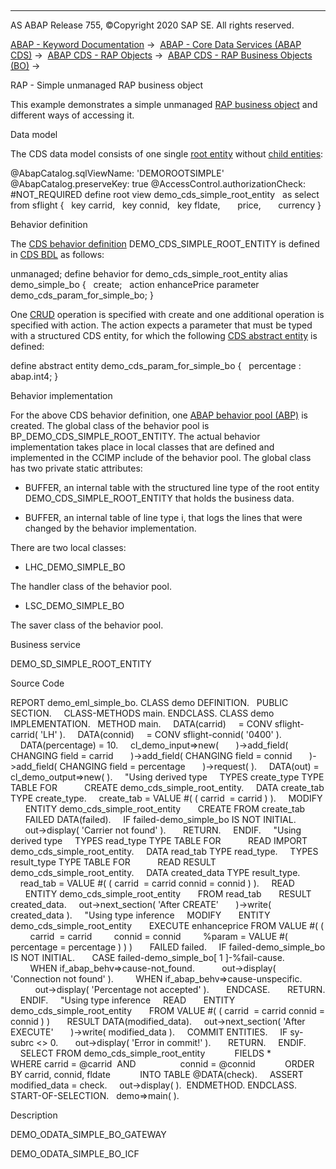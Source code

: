   

* * *

AS ABAP Release 755, ©Copyright 2020 SAP SE. All rights reserved.

[ABAP - Keyword Documentation](javascript:call_link\('abenabap.htm'\)) →  [ABAP - Core Data Services (ABAP CDS)](javascript:call_link\('abencds.htm'\)) →  [ABAP CDS - RAP Objects](javascript:call_link\('abencds_rap_objects.htm'\)) →  [ABAP CDS - RAP Business Objects (BO)](javascript:call_link\('abencds_business_objects.htm'\)) → 

RAP - Simple unmanaged RAP business object

This example demonstrates a simple unmanaged [RAP business object](javascript:call_link\('abenrap_bo_glosry.htm'\) "Glossary Entry") and different ways of accessing it.

Data model

The CDS data model consists of one single [root entity](javascript:call_link\('abenroot_entity_glosry.htm'\) "Glossary Entry") without [child entities](javascript:call_link\('abenchild_entity_glosry.htm'\) "Glossary Entry"):

@AbapCatalog.sqlViewName: 'DEMOROOTSIMPLE'
@AbapCatalog.preserveKey: true
@AccessControl.authorizationCheck: #NOT\_REQUIRED
define root view demo\_cds\_simple\_root\_entity
  as select from sflight
{
  key carrid,
  key connid,
  key fldate,
      price,
      currency
}

Behavior definition

The [CDS behavior definition](javascript:call_link\('abencds_behavior_definition_glosry.htm'\) "Glossary Entry") DEMO\_CDS\_SIMPLE\_ROOT\_ENTITY is defined in [CDS BDL](javascript:call_link\('abencds_bdl_glosry.htm'\) "Glossary Entry") as follows:

unmanaged;
define behavior for demo\_cds\_simple\_root\_entity alias demo\_simple\_bo
{
  create;
  action enhancePrice parameter demo\_cds\_param\_for\_simple\_bo;
}

One [CRUD](javascript:call_link\('abencrud_glosry.htm'\) "Glossary Entry") operation is specified with create and one additional operation is specified with action. The action expects a parameter that must be typed with a structured CDS entity, for which the following [CDS abstract entity](javascript:call_link\('abencds_abstract_entity_glosry.htm'\) "Glossary Entry") is defined:

define abstract entity demo\_cds\_param\_for\_simple\_bo
{
  percentage : abap.int4;
}

Behavior implementation

For the above CDS behavior definition, one [ABAP behavior pool (ABP)](javascript:call_link\('abenbehavior_pool_glosry.htm'\) "Glossary Entry") is created. The global class of the behavior pool is BP\_DEMO\_CDS\_SIMPLE\_ROOT\_ENTITY. The actual behavior implementation takes place in local classes that are defined and implemented in the CCIMP include of the behavior pool. The global class has two private static attributes:

-   BUFFER, an internal table with the structured line type of the root entity DEMO\_CDS\_SIMPLE\_ROOT\_ENTITY that holds the business data.

-   BUFFER, an internal table of line type i, that logs the lines that were changed by the behavior implementation.

There are two local classes:

-   LHC\_DEMO\_SIMPLE\_BO

The handler class of the behavior pool.

-   LSC\_DEMO\_SIMPLE\_BO

The saver class of the behavior pool.

Business service

DEMO\_SD\_SIMPLE\_ROOT\_ENTITY

Source Code

REPORT demo\_eml\_simple\_bo.
CLASS demo DEFINITION.
  PUBLIC SECTION.
    CLASS-METHODS main.
ENDCLASS.
CLASS demo IMPLEMENTATION.
  METHOD main.
    DATA(carrid)     = CONV sflight-carrid( 'LH' ).
    DATA(connid)     = CONV sflight-connid( '0400' ).
    DATA(percentage) = 10.
    cl\_demo\_input=>new(
      )->add\_field( CHANGING field = carrid
      )->add\_field( CHANGING field = connid
      )->add\_field( CHANGING field = percentage
      )->request( ).
    DATA(out) = cl\_demo\_output=>new( ).
    "Using derived type
    TYPES create\_type TYPE TABLE FOR
          CREATE demo\_cds\_simple\_root\_entity.
    DATA create\_tab TYPE create\_type.
    create\_tab = VALUE #( ( carrid  = carrid ) ).
    MODIFY
      ENTITY demo\_cds\_simple\_root\_entity
      CREATE FROM create\_tab
      FAILED DATA(failed).
    IF failed-demo\_simple\_bo IS NOT INITIAL.
      out->display( 'Carrier not found' ).
      RETURN.
    ENDIF.
    "Using derived type
    TYPES read\_type TYPE TABLE FOR
          READ IMPORT demo\_cds\_simple\_root\_entity.
    DATA read\_tab TYPE read\_type.
    TYPES result\_type TYPE TABLE FOR
          READ RESULT demo\_cds\_simple\_root\_entity.
    DATA created\_data TYPE result\_type.
    read\_tab = VALUE #( ( carrid  = carrid connid = connid ) ).
    READ
      ENTITY demo\_cds\_simple\_root\_entity
      FROM read\_tab
      RESULT created\_data.
    out->next\_section( 'After CREATE'
      )->write( created\_data ).
    "Using type inference
    MODIFY
      ENTITY demo\_cds\_simple\_root\_entity
      EXECUTE enhanceprice FROM VALUE #( (
        carrid  = carrid
        connid = connid
        %param = VALUE #( percentage = percentage ) ) )
      FAILED failed.
    IF failed-demo\_simple\_bo IS NOT INITIAL.
      CASE failed-demo\_simple\_bo\[ 1 \]-%fail-cause.
        WHEN if\_abap\_behv=>cause-not\_found.
          out->display( 'Connection not found' ).
        WHEN if\_abap\_behv=>cause-unspecific.
          out->display( 'Percentage not accepted' ).
      ENDCASE.
      RETURN.
    ENDIF.
    "Using type inference
    READ
      ENTITY demo\_cds\_simple\_root\_entity
      FROM VALUE #( ( carrid  = carrid connid = connid ) )
      RESULT DATA(modified\_data).
    out->next\_section( 'After EXECUTE'
      )->write( modified\_data ).
    COMMIT ENTITIES.
    IF sy-subrc <> 0.
      out->display( 'Error in commit!' ).
      RETURN.
    ENDIF.
    SELECT FROM demo\_cds\_simple\_root\_entity
           FIELDS \*
           WHERE carrid = @carrid  AND
                 connid = @connid
           ORDER BY carrid, connid, fldate
           INTO TABLE @DATA(check).
    ASSERT modified\_data = check.
    out->display( ).  ENDMETHOD.
ENDCLASS.
START-OF-SELECTION.
  demo=>main( ).

Description

DEMO\_ODATA\_SIMPLE\_BO\_GATEWAY

DEMO\_ODATA\_SIMPLE\_BO\_ICF